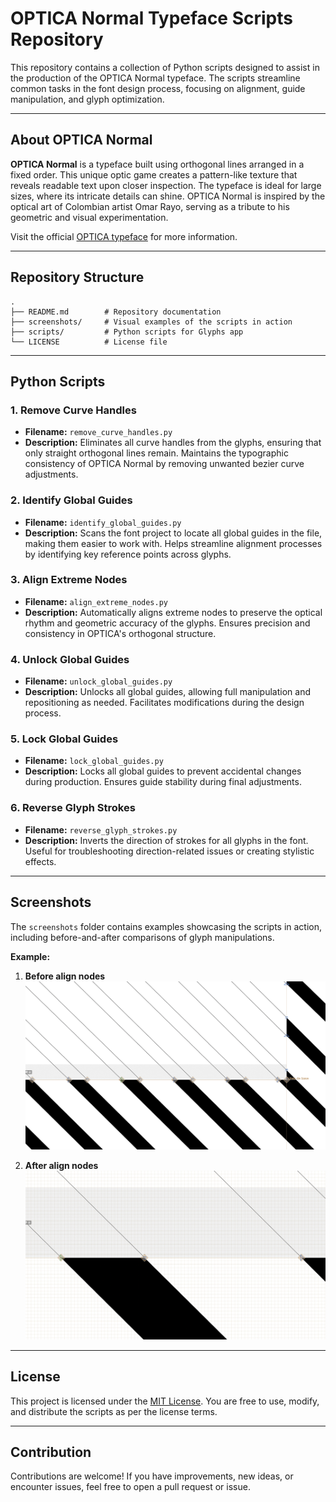 # OPTICA Normal Typeface Scripts Repository

This repository contains a collection of Python scripts designed to assist in the production of the OPTICA Normal typeface. The scripts streamline common tasks in the font design process, focusing on alignment, guide manipulation, and glyph optimization.

---

## About OPTICA Normal

**OPTICA Normal** is a typeface built using orthogonal lines arranged in a fixed order. This unique optic game creates a pattern-like texture that reveals readable text upon closer inspection. The typeface is ideal for large sizes, where its intricate details can shine. OPTICA Normal is inspired by the optical art of Colombian artist Omar Rayo, serving as a tribute to his geometric and visual experimentation.

Visit the official [OPTICA typeface](https://bluetypo.com/site/en/2017/04/23/optica-normal/) for more information.

---

## Repository Structure

```
.
├── README.md        # Repository documentation
├── screenshots/     # Visual examples of the scripts in action
├── scripts/         # Python scripts for Glyphs app
└── LICENSE          # License file
```

---

## Python Scripts

### 1. **Remove Curve Handles**
- **Filename:** `remove_curve_handles.py`
- **Description:** Eliminates all curve handles from the glyphs, ensuring that only straight orthogonal lines remain. Maintains the typographic consistency of OPTICA Normal by removing unwanted bezier curve adjustments.

### 2. **Identify Global Guides**
- **Filename:** `identify_global_guides.py`
- **Description:** Scans the font project to locate all global guides in the file, making them easier to work with. Helps streamline alignment processes by identifying key reference points across glyphs.

### 3. **Align Extreme Nodes**
- **Filename:** `align_extreme_nodes.py`
- **Description:** Automatically aligns extreme nodes to preserve the optical rhythm and geometric accuracy of the glyphs. Ensures precision and consistency in OPTICA's orthogonal structure.

### 4. **Unlock Global Guides**
- **Filename:** `unlock_global_guides.py`
- **Description:** Unlocks all global guides, allowing full manipulation and repositioning as needed. Facilitates modifications during the design process.

### 5. **Lock Global Guides**
- **Filename:** `lock_global_guides.py`
- **Description:** Locks all global guides to prevent accidental changes during production. Ensures guide stability during final adjustments.

### 6. **Reverse Glyph Strokes**
- **Filename:** `reverse_glyph_strokes.py`
- **Description:** Inverts the direction of strokes for all glyphs in the font. Useful for troubleshooting direction-related issues or creating stylistic effects.

---

## Screenshots

The `screenshots` folder contains examples showcasing the scripts in action, including before-and-after comparisons of glyph manipulations.

**Example:**
1. **Before align nodes**  
   ![Before Screenshot](screenshots/before_remove_handles.png)

2. **After align nodes**  
   ![After Screenshot](screenshots/after_remove_handles.png)

---

## License

This project is licensed under the [MIT License](LICENSE). You are free to use, modify, and distribute the scripts as per the license terms.

---

## Contribution

Contributions are welcome! If you have improvements, new ideas, or encounter issues, feel free to open a pull request or issue.

